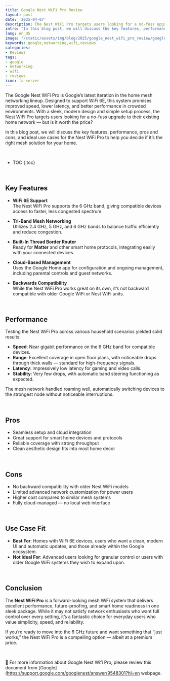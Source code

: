 ```yaml
---
title: Google Nest WiFi Pro Review
layout: post
date: '2025-04-07'
description: The Nest WiFi Pro targets users looking for a no-fuss upgrade to their existing home network.
intro: "In this blog post, we will discuss the key features, performance, pros and cons, and ideal use cases for the Nest WiFi Pro to help you decide if it’s the right mesh solution for your home." 
lang: en_US
image: "/static/assets/img/blog/2025/google_nest_wifi_pro_review/google_nest_wifi_pro_review.jpg"
keywords: google,networking,wifi,reviews
categories:
- Reviews
tags:
- google
- networking
- wifi
- reviews
icon: fa-server
---
```


The Google Nest WiFi Pro is Google’s latest iteration in the home mesh networking lineup. Designed to support WiFi 6E, this system promises improved speed, lower latency, and better performance in crowded environments. With a sleek, modern design and simple setup process, the Nest WiFi Pro targets users looking for a no-fuss upgrade to their existing home network — but is it worth the price?

In this blog post, we will discuss the key features, performance, pros and cons, and ideal use cases for the Nest WiFi Pro to help you decide if it’s the right mesh solution for your home.

<br>

* TOC 
{:toc}

<br>

## Key Features

- **WiFi 6E Support**  
  The Nest WiFi Pro supports the 6 GHz band, giving compatible devices access to faster, less congested spectrum.

- **Tri-Band Mesh Networking**  
  Utilizes 2.4 GHz, 5 GHz, and 6 GHz bands to balance traffic efficiently and reduce congestion.

- **Built-In Thread Border Router**  
  Ready for **Matter** and other smart home protocols, integrating easily with your connected devices.

- **Cloud-Based Management**  
  Uses the Google Home app for configuration and ongoing management, including parental controls and guest networks.

- **Backwards Compatibility**  
  While the Nest WiFi Pro works great on its own, it’s not backward compatible with older Google WiFi or Nest WiFi units.

<br>

## Performance

Testing the Nest WiFi Pro across various household scenarios yielded solid results:

- **Speed**: Near gigabit performance on the 6 GHz band for compatible devices.
- **Range**: Excellent coverage in open floor plans, with noticeable drops through thick walls — standard for high-frequency signals.
- **Latency**: Impressively low latency for gaming and video calls.
- **Stability**: Very few drops, with automatic band steering functioning as expected.

The mesh network handled roaming well, automatically switching devices to the strongest node without noticeable interruptions.

<br>

## Pros

- Seamless setup and cloud integration
- Great support for smart home devices and protocols
- Reliable coverage with strong throughput
- Clean aesthetic design fits into most home decor

<br>

## Cons

- No backward compatibility with older Nest WiFi models
- Limited advanced network customization for power users
- Higher cost compared to similar mesh systems
- Fully cloud-managed — no local web interface

<br>

## Use Case Fit

- **Best For**: Homes with WiFi 6E devices, users who want a clean, modern UI and automatic updates, and those already within the Google ecosystem.
- **Not Ideal For**: Advanced users looking for granular control or users with older Google WiFi systems they wish to expand upon.

<br>

## **Conclusion**
The **Nest WiFi Pro** is a forward-looking mesh WiFi system that delivers excellent performance, future-proofing, and smart home readiness in one sleek package. While it may not satisfy network enthusiasts who want full control over every setting, it’s a fantastic choice for everyday users who value simplicity, speed, and reliability.

If you’re ready to move into the 6 GHz future and want something that “just works,” the Nest WiFi Pro is a compelling option — albeit at a premium price.


<br>

📝 For more information about Google Nest Wifi Pro, please review this document from [Google](https://support.google.com/googlenest/answer/9548301?hl=en webpage.
